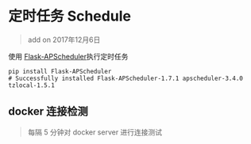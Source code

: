 # 定时任务 Schedule
> add on 2017年12月6日

使用 [Flask-APScheduler]()执行定时任务

```shell
pip install Flask-APScheduler
# Successfully installed Flask-APScheduler-1.7.1 apscheduler-3.4.0 tzlocal-1.5.1
```

## docker 连接检测
> 每隔 5 分钟对 docker server 进行连接测试

